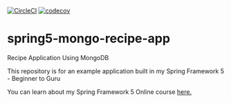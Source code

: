 [![CircleCI](https://circleci.com/gh/OlegPod/spring5-mongo-recipe-app/tree/master.svg?style=svg)](https://circleci.com/gh/OlegPod/spring5-mongo-recipe-app/tree/master)
[![codecov](https://codecov.io/gh/springframeworkguru/spring5-mongo-recipe-app/branch/master/graph/badge.svg)](https://codecov.io/gh/springframeworkguru/spring5-mongo-recipe-app)

# spring5-mongo-recipe-app
Recipe Application Using MongoDB

This repository is for an example application built in my Spring Framework 5 - Beginner to Guru

You can learn about my Spring Framework 5 Online course [here.](http://courses.springframework.guru/p/spring-framework-5-begginer-to-guru/?product_id=363173)